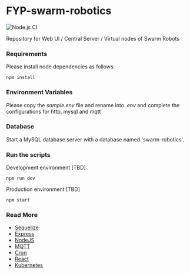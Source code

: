 # FYP-swarm-robotics

![Node.js CI](https://github.com/NuwanJ/FYP-swarm-robotics/workflows/Node.js%20CI/badge.svg)

Repository for Web UI / Central Server / Virtual nodes of Swarm Robots

### Requirements

Please install node dependencies as follows:

```
npm install
```

### Environment Variables

Please copy the _sample.env_ file and rename into _.env_ and complete the configurations for http, mysql and mqtt

### Database

Start a MySQL database server with a database named 'swarm-robotics'.

### Run the scripts

Development environment [TBD]

```
npm run dev
```

Production environment [TBD]

```
npm start
```

### Read More
- [Sequelize](https://sequelize.org/master/index.html)
- [Express](https://expressjs.com/)
- [NodeJS](https://nodejs.org/)
- [MQTT](https://github.com/mqttjs/MQTT.js)
- [Cron](https://github.com/merencia/node-cron)
- [React](https://reactjs.org/)
- [Kubernetes](https://kubernetes.io/)
